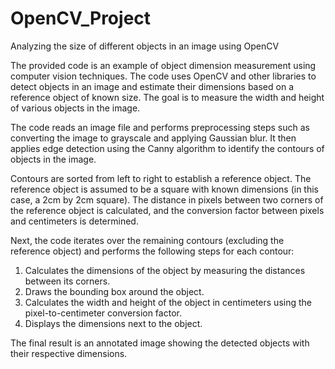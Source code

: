 # OpenCV_Project
Analyzing the size of different objects in an image using OpenCV

The provided code is an example of object dimension measurement using computer vision techniques. The code uses OpenCV and other libraries to detect objects in an image and estimate their dimensions based on a reference object of known size. The goal is to measure the width and height of various objects in the image.

The code reads an image file and performs preprocessing steps such as converting the image to grayscale and applying Gaussian blur. It then applies edge detection using the Canny algorithm to identify the contours of objects in the image.

Contours are sorted from left to right to establish a reference object. The reference object is assumed to be a square with known dimensions (in this case, a 2cm by 2cm square). The distance in pixels between two corners of the reference object is calculated, and the conversion factor between pixels and centimeters is determined.

Next, the code iterates over the remaining contours (excluding the reference object) and performs the following steps for each contour:

1. Calculates the dimensions of the object by measuring the distances between its corners.
2. Draws the bounding box around the object.
3. Calculates the width and height of the object in centimeters using the pixel-to-centimeter conversion factor.
4. Displays the dimensions next to the object.

The final result is an annotated image showing the detected objects with their respective dimensions.
